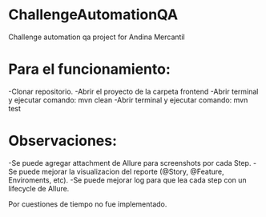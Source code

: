 # ChallengeAutomationQA
Challenge automation qa project for Andina Mercantil

# Para el funcionamiento:
-Clonar repositorio.
-Abrir el proyecto de la carpeta frontend
-Abrir terminal y ejecutar comando: mvn clean
-Abrir terminal y ejecutar comando: mvn test

# Observaciones:
-Se puede agregar attachment de Allure para screenshots por cada Step.
-Se puede mejorar la visualizacion del reporte (@Story, @Feature, Enviroments, etc).
-Se puede mejorar log para que lea cada step con un lifecycle de Allure.

Por cuestiones de tiempo no fue implementado.

